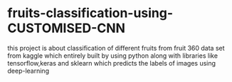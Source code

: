 # fruits-classification-using-CUSTOMISED-CNN
this project is about classification of different fruits from fruit 360 data set from kaggle which entirely built by using python along with libraries like tensorflow,keras and sklearn which predicts the labels of images using deep-learning
